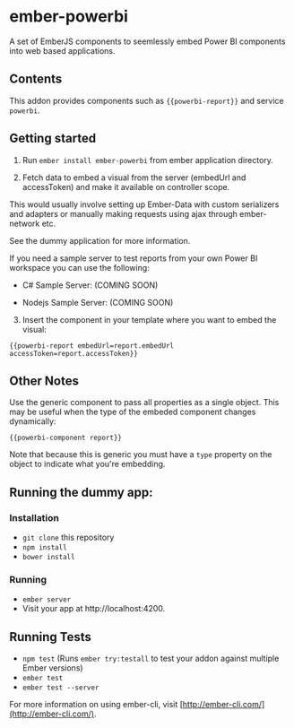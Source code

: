 # ember-powerbi
A set of EmberJS components to seemlessly embed Power BI components into web based applications.

## Contents

This addon provides components such as `{{powerbi-report}}` and service `powerbi`.

## Getting started

1. Run `ember install ember-powerbi` from ember application directory.

2. Fetch data to embed a visual from the server (embedUrl and accessToken) and make it available on controller scope.

  This would usually involve setting up Ember-Data with custom serializers and adapters or manually making requests using ajax through ember-network etc.
  
  See the dummy application for more information.
  
  If you need a sample server to test reports from your own Power BI workspace you can use the following:
  
  - C# Sample Server: (COMING SOON)
  
  - Nodejs Sample Server: (COMING SOON)
  
3. Insert the component in your template where you want to embed the visual:

  `{{powerbi-report embedUrl=report.embedUrl accessToken=report.accessToken}}`
  
## Other Notes

  Use the generic component to pass all properties as a single object.  This may be useful when the type of the embeded component changes dynamically:
  
  `{{powerbi-component report}}`
  
  Note that because this is generic you must have a `type` property on the object to indicate what you're embedding.

## Running the dummy app:
### Installation

* `git clone` this repository
* `npm install`
* `bower install`

### Running

* `ember server`
* Visit your app at http://localhost:4200.

## Running Tests

* `npm test` (Runs `ember try:testall` to test your addon against multiple Ember versions)
* `ember test`
* `ember test --server`

For more information on using ember-cli, visit [http://ember-cli.com/](http://ember-cli.com/).